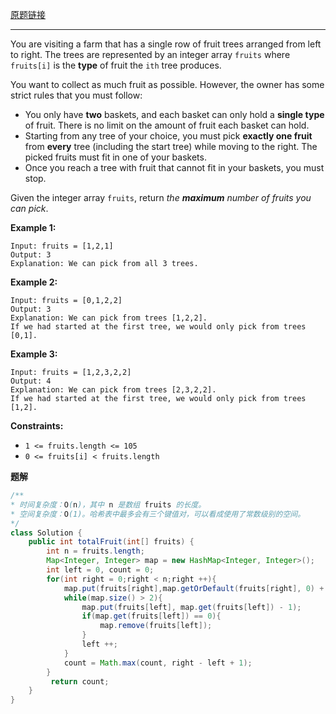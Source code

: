 [原题链接](https://leetcode.cn/problems/fruit-into-baskets/description/)

---

You are visiting a farm that has a single row of fruit trees arranged from left to right. The trees are represented by an integer array `fruits` where `fruits[i]` is the **type** of fruit the `ith` tree produces.

You want to collect as much fruit as possible. However, the owner has some strict rules that you must follow:

- You only have **two** baskets, and each basket can only hold a **single type** of fruit. There is no limit on the amount of fruit each basket can hold.
- Starting from any tree of your choice, you must pick **exactly one fruit** from **every** tree (including the start tree) while moving to the right. The picked fruits must fit in one of your baskets.
- Once you reach a tree with fruit that cannot fit in your baskets, you must stop.

Given the integer array `fruits`, return *the **maximum** number of fruits you can pick*.

 

**Example 1:**

```
Input: fruits = [1,2,1]
Output: 3
Explanation: We can pick from all 3 trees.
```

**Example 2:**

```
Input: fruits = [0,1,2,2]
Output: 3
Explanation: We can pick from trees [1,2,2].
If we had started at the first tree, we would only pick from trees [0,1].
```

**Example 3:**

```
Input: fruits = [1,2,3,2,2]
Output: 4
Explanation: We can pick from trees [2,3,2,2].
If we had started at the first tree, we would only pick from trees [1,2].
```

 

**Constraints:**

- `1 <= fruits.length <= 105`
- `0 <= fruits[i] < fruits.length`



**题解**

```java
/**
* 时间复杂度：O(n)，其中 n 是数组 fruits 的长度。
* 空间复杂度：O(1)。哈希表中最多会有三个键值对，可以看成使用了常数级别的空间。
*/
class Solution {
    public int totalFruit(int[] fruits) {
        int n = fruits.length;
        Map<Integer, Integer> map = new HashMap<Integer, Integer>();
        int left = 0, count = 0;
        for(int right = 0;right < n;right ++){
            map.put(fruits[right],map.getOrDefault(fruits[right], 0) + 1); // 加一的原因：防止map里面的数据被覆盖
            while(map.size() > 2){
                map.put(fruits[left], map.get(fruits[left]) - 1);
                if(map.get(fruits[left]) == 0){
                    map.remove(fruits[left]);
                }
                left ++;
            }
            count = Math.max(count, right - left + 1);
        }
         return count;
    }
}
```

